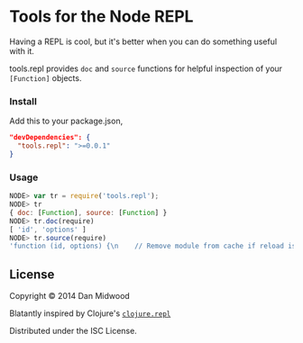 Tools for the Node REPL
======================

Having a REPL is cool, but it's better when you can do something useful with it.

tools.repl provides `doc` and `source` functions for helpful inspection of your `[Function]` objects.

### Install

Add this to your package.json,

```json
"devDependencies": {
  "tools.repl": ">=0.0.1"
}
```

### Usage

```javascript
NODE> var tr = require('tools.repl');
NODE> tr
{ doc: [Function], source: [Function] }
NODE> tr.doc(require)
[ 'id', 'options' ]
NODE> tr.source(require)
'function (id, options) {\n    // Remove module from cache if reload is requested.\n    if (options && options.reload)\n      delete require.cache[require.resolve(id)];\n    return require(id);\n  }'
```

## License

Copyright © 2014 Dan Midwood

Blatantly inspired by Clojure's [`clojure.repl`](http://clojure.github.io/clojure/clojure.repl-api.html)

Distributed under the ISC License.
